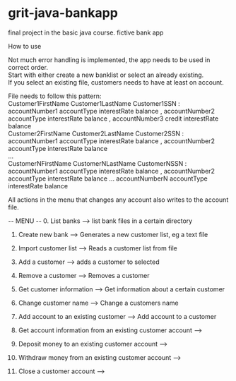 # grit-java-bankapp
final project in the basic java course. fictive bank app

How to use

Not much error handling is implemented, the app needs to be used in correct order.  
Start with either create a new banklist or select an already existing.  
If you select an existing file, customers needs to have at least on account.  
  
File needs to follow this pattern:  
Customer1FirstName Customer1LastName Customer1SSN : accountNumber1 accountType interestRate balance , accountNumber2 accountType interestRate balance , accountNumber3 credit interestRate balance  
Customer2FirstName Customer2LastName Customer2SSN : accountNumber1 accountType interestRate balance , accountNumber2 accountType interestRate balance  
...  
CustomerNFirstName CustomerNLastName CustomerNSSN : accountNumber1 accountType interestRate balance , accountNumber2 accountType interestRate balance ... accountNumberN accountType interestRate balance  
  
  
All actions in the menu that changes any account also writes to the account file.  

-- MENU --
0. List banks --> list bank files in a certain directory  
1. Create new bank --> Generates a new customer list, eg a text file  
2. Import customer list --> Reads a customer list from file  
3. Add a customer --> adds a customer to selected   
4. Remove a customer --> Removes a customer  
  

5. Get customer information --> Get information about a certain customer
6. Change customer name --> Change a customers name
7. Add account to an existing customer --> Add account to a customer
   

8. Get account information from an existing customer account -->  
9. Deposit money to an existing customer account -->  
10. Withdraw money from an existing customer account -->  
11. Close a customer account -->   

